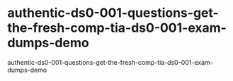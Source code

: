 # authentic-ds0-001-questions-get-the-fresh-comp-tia-ds0-001-exam-dumps-demo
authentic-ds0-001-questions-get-the-fresh-comp-tia-ds0-001-exam-dumps-demo
